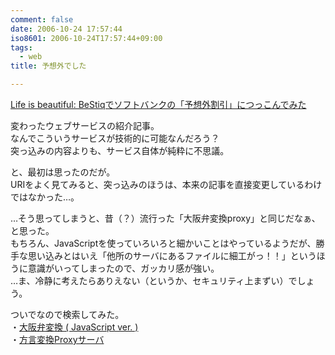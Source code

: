 ```yaml
---
comment: false
date: 2006-10-24 17:57:44
iso8601: 2006-10-24T17:57:44+09:00
tags:
  - web
title: 予想外でした

---
```


<div class="entry-body">
  <p><a title="Life is beautiful: BeStiqでソフトバンクの「予想外割引」につっこんでみた" href="http://satoshi.blogs.com/life/2006/10/bestiq.html">Life is beautiful: BeStiqでソフトバンクの「予想外割引」につっこんでみた</a></p>

  <p>変わったウェブサービスの紹介記事。<br />
    なんでこういうサービスが技術的に可能なんだろう？<br />
    突っ込みの内容よりも、サービス自体が純粋に不思議。<br /></p>

  <p>と、最初は思ったのだが。<br />
    URIをよく見てみると、突っ込みのほうは、本来の記事を直接変更しているわけではなかった…。</p>

  <p>…そう思ってしまうと、昔（？）流行った「大阪弁変換proxy」と同じだなぁ、と思った。<br />
    もちろん、JavaScriptを使っていろいろと細かいことはやっているようだが、勝手な思い込みとはいえ「他所のサーバにあるファイルに細工がっ！！」というほうに意識がいってしまったので、ガッカリ感が強い。<br />
    …ま、冷静に考えたらありえない（というか、セキュリティ上まずい）でしょう。</p>

  <p>ついでなので検索してみた。<br />
    ・<a href="http://www.geocities.co.jp/Hollywood/4078/osaka/osakajs.html">大阪弁変換 ( JavaScript ver. )</a><br />
    ・<a href="http://www.yansite.net/osakaproxy.html">方言変換Proxyサーバ</a></p>
</div>
